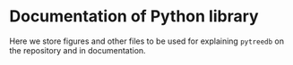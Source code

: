 # Documentation of Python library
Here we store figures and other files to be used for explaining `pytreedb` on the repository and in documentation.